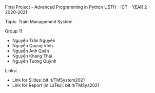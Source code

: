 Final Project - Advanced Programming in Python
USTH - ICT - YEAR 2 - 2020-2021

Topic: Train Management System

Group 11
- Nguyễn Trấn Nguyên
- Nguyễn Quang Vinh
- Nguyễn Anh Quân
- Nguyễn Khang Thái
- Nguyễn Tương Quỳnh

Links:
- Link for Slides: bit.lt/TMSystem2021
- Link for Report (in LaTex): bit.lt/TMSys2021
